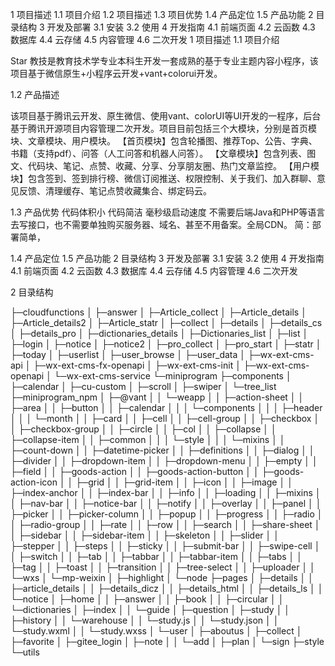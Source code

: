 1 项目描述
1.1 项目介绍
1.2 项目描述
1.3 项目优势
1.4 产品定位
1.5 产品功能
2 目录结构
3 开发及部署
3.1 安装
3.2 使用
4 开发指南
4.1 前端页面
4.2 云函数
4.3 数据库
4.4 云存储
4.5 内容管理
4.6 二次开发
1 项目描述
1.1 项目介绍

 Star 教技是教育技术学专业本科生开发一套成熟的基于专业主题内容小程序，该项目基于微信原生+小程序云开发+vant+colorui开发。

1.2 产品描述

该项目基于腾讯云开发、原生微信、使用vant、colorUI等UI开发的一程序，后台基于腾讯开源项目内容管理二次开发。项目目前包括三个大模块，分别是首页模块、文章模块、用户模块。
【首页模块】包含轮播图、推荐Top、公告、字典、书籍（支持pdf）、问答（人工问答和机器人问答）。
【文章模块】包含列表、图文、代码块、笔记、点赞、收藏、分享、分享朋友圈、热门文章监控。
【用户模块】包含签到、签到排行榜、微信订阅推送、权限控制、关于我们、加入群聊、意见反馈、清理缓存、笔记点赞收藏集合、绑定码云。

1.3 产品优势
代码体积小
代码简洁
毫秒级启动速度
不需要后端Java和PHP等语言去写接口，也不需要单独购买服务器、域名、甚至不用备案。全局CDN。
简：部署简单，

1.4 产品定位
1.5 产品功能
2 目录结构
3 开发及部署
3.1 安装
3.2 使用
4 开发指南
4.1 前端页面
4.2 云函数
4.3 数据库
4.4 云存储
4.5 内容管理
4.6 二次开发





2 目录结构

├─cloudfunctions
│  ├─answer
│  ├─Article_collect
│  ├─Article_details
│  ├─Article_details2
│  ├─Article_statr
│  ├─collect
│  ├─details
│  ├─details_cs
│  ├─details_pro
│  ├─dictionaries_details
│  ├─Dictionaries_list
│  ├─list
│  ├─login
│  ├─notice
│  ├─notice2
│  ├─pro_collect
│  ├─pro_start
│  ├─statr
│  ├─today
│  ├─userlist
│  ├─user_browse
│  ├─user_data
│  ├─wx-ext-cms-api
│  ├─wx-ext-cms-fx-openapi
│  ├─wx-ext-cms-init
│  ├─wx-ext-cms-openapi
│  └─wx-ext-cms-service
└─miniprogram
    ├─components
    │  ├─calendar
    │  ├─cu-custom
    │  ├─scroll
    │  ├─swiper
    │  └─tree_list
    ├─miniprogram_npm
    │  ├─@vant
    │  │  └─weapp
    │  │      ├─action-sheet
    │  │      ├─area
    │  │      ├─button
    │  │      ├─calendar
    │  │      │  └─components
    │  │      │      ├─header
    │  │      │      └─month
    │  │      ├─card
    │  │      ├─cell
    │  │      ├─cell-group
    │  │      ├─checkbox
    │  │      ├─checkbox-group
    │  │      ├─circle
    │  │      ├─col
    │  │      ├─collapse
    │  │      ├─collapse-item
    │  │      ├─common
    │  │      │  └─style
    │  │      │      └─mixins
    │  │      ├─count-down
    │  │      ├─datetime-picker
    │  │      ├─definitions
    │  │      ├─dialog
    │  │      ├─divider
    │  │      ├─dropdown-item
    │  │      ├─dropdown-menu
    │  │      ├─empty
    │  │      ├─field
    │  │      ├─goods-action
    │  │      ├─goods-action-button
    │  │      ├─goods-action-icon
    │  │      ├─grid
    │  │      ├─grid-item
    │  │      ├─icon
    │  │      ├─image
    │  │      ├─index-anchor
    │  │      ├─index-bar
    │  │      ├─info
    │  │      ├─loading
    │  │      ├─mixins
    │  │      ├─nav-bar
    │  │      ├─notice-bar
    │  │      ├─notify
    │  │      ├─overlay
    │  │      ├─panel
    │  │      ├─picker
    │  │      ├─picker-column
    │  │      ├─popup
    │  │      ├─progress
    │  │      ├─radio
    │  │      ├─radio-group
    │  │      ├─rate
    │  │      ├─row
    │  │      ├─search
    │  │      ├─share-sheet
    │  │      ├─sidebar
    │  │      ├─sidebar-item
    │  │      ├─skeleton
    │  │      ├─slider
    │  │      ├─stepper
    │  │      ├─steps
    │  │      ├─sticky
    │  │      ├─submit-bar
    │  │      ├─swipe-cell
    │  │      ├─switch
    │  │      ├─tab
    │  │      ├─tabbar
    │  │      ├─tabbar-item
    │  │      ├─tabs
    │  │      ├─tag
    │  │      ├─toast
    │  │      ├─transition
    │  │      ├─tree-select
    │  │      ├─uploader
    │  │      └─wxs
    │  └─mp-weixin
    │      ├─highlight
    │      └─node
    ├─pages
    │  ├─details
    │  │  ├─article_details
    │  │  ├─details_dicz
    │  │  ├─details_html
    │  │  ├─details_ls
    │  │  └─notice
    │  ├─home
    │  │  ├─answer
    │  │  ├─book
    │  │  ├─circular
    │  │  └─dictionaries
    │  ├─index
    │  │  └─guide
    │  ├─question
    │  ├─study
    │  │  ├─history
    │  │  └─warehouse
    │  │  └─study.js
    │  │  └─study.json
    │  │  └─study.wxml
    │  │  └─study.wxss
    │  └─user
    │      ├─aboutus
    │      ├─collect
    │      ├─favorite
    │      ├─gitee_login
    │      ├─note
    │      │  └─add
    │      ├─plan
    │      └─sign
    ├─style
    └─utils


